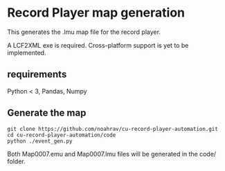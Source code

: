 # Record Player map generation

This generates the .lmu map file for the record player. 

A LCF2XML exe is required. Cross-platform support is yet to be implemented.

## requirements

Python < 3, Pandas, Numpy

## Generate the map

```
git clone https://github.com/noahrav/cu-record-player-automation.git
cd cu-record-player-automation/code
python ./event_gen.py
```

Both Map0007.emu and Map0007.lmu files will be generated in the code/ folder.